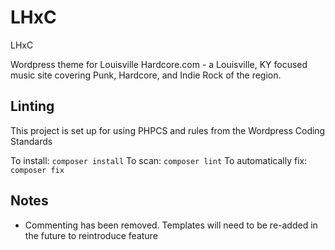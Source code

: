 # LHxC
LHxC

Wordpress theme for Louisville Hardcore.com - a Louisville, KY focused music site covering Punk, Hardcore, and Indie Rock of the region.

## Linting

This project is set up for using PHPCS and rules from the Wordpress Coding Standards

To install: `composer install`
To scan: `composer lint`
To automatically fix: `composer fix`

## Notes
* Commenting has been removed. Templates will need to be re-added in the future to reintroduce feature